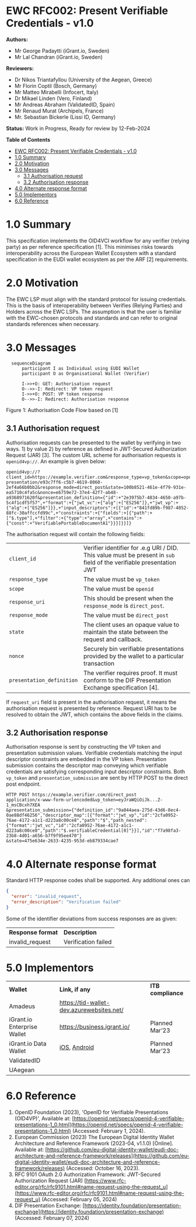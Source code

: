 # EWC RFC002: Present Verifiable Credentials - v1.0

**Authors:** 
* Mr George Padaytti (iGrant.io, Sweden)
* Mr Lal Chandran (iGrant.io, Sweden)

<Please add if you wish to be an author>

**Reviewers:** 

* Dr Nikos Triantafyllou (University of the Aegean, Greece)
* Mr Florin Coptil (Bosch, Germany)
* Mr Matteo Mirabelli (Infocert, Italy)
* Dr Mikael Linden (Vero, Finland) 
* Mr Andreas Abraham (ValidatedID, Spain)
* Mr Renaud Murat (Archipels, France)
* Mr. Sebastian Bickerle (Lissi ID, Germany)

<Please add your name as a reviewer once you review>

**Status:** Work in Progress, Ready for review by 12-Feb-2024

**Table of Contents**

- [EWC RFC002: Present Verifiable Credentials - v1.0](#ewc-rfc002-present-verifiable-credentials---v10)
- [1.0	Summary](#10summary)
- [2.0	Motivation](#20motivation)
- [3.0	Messages](#30messages)
  - [3.1	Authorisation request](#31authorisation-request)
  - [3.2	Authorisation response](#32authorisation-response)
- [4.0	Alternate response format](#40alternate-response-format)
- [5.0	Implementors](#50implementors)
- [6.0	Reference](#60reference)


# 1.0	Summary

This specification implements the OID4VCI workflow for any verifier (relying party) as per reference specification [1]. This minimises risks towards interoperability across the European Wallet Ecosystem with a standard specification in the EUDI wallet ecosystem as per the ARF [2] requirements. 

# 2.0	Motivation

The EWC LSP must align with the standard protocol for issuing credentials. This is the basis of interoperability between Verifies (Relying Parties) and Holders across the EWC LSPs. The assumption is that the user is familiar with the EWC-chosen protocols and standards and can refer to original standards references when necessary.

# 3.0	Messages

```mermaid
  sequenceDiagram
      participant I as Individual using EUDI Wallet
      participant O as Organisational Wallet (Verifier)

      I->>+O: GET: Authorisation request
      O-->>-I: Redirect: VP token request
      I->>+O: POST: VP token response
      O-->>-I: Redirect: Authorisation response
```
Figure 1: Authorisation Code Flow based on [1]

## 3.1	Authorisation request

Authorisation requests can be presented to the wallet by verifying in two ways. 1) by value 2) by reference as defined in JWT-Secured Authorization Request (JAR) [3]. The custom URL scheme for authorisation requests is `openid4vp://`. An  example is given below:

```
openid4vp://?client_id=https://example.verifier.com&response_type=vp_token&scope=openid&redirect_uri=https://example.verifier.com/direct_post&request_uri=https://example.verifier.com/verifiable-presentation/e93c7ff6-c5b7-4619-8060-2ef4a66b0bb2&response_mode=direct_post&state=100b8521-461e-4f79-931e-ea5710c4fa5c&nonce=e6759e72-37e4-42f7-ab48-a9368971620f&presentation_definition={"id":+"2e3975b7-4834-4650-a97b-5c4f1cdf5f57",+"format":+{"jwt_vc":+{"alg":+["ES256"]},+"jwt_vp":+{"alg":+["ES256"]}},+"input_descriptors":+[{"id":+"841fd89b-f987-4052-88fc-30affccfd99c",+"constraints":+{"fields":+[{"path":+["$.type"],+"filter":+{"type":+"array",+"contains":+{"const":+"VerifiablePortableDocumentA1"}}}]}}]}
```

The authorisation request will contain the following fields:

<table>
  <tr>
   <td><code>client_id</code>
   </td>
   <td>Verifier identifier for .e.g URI / DID. This value must be present in <code>sub</code> field of the verifiable presentation JWT
   </td>
  </tr>
  <tr>
   <td><code>response_type</code>
   </td>
   <td>The value must be <code>vp_token</code>
   </td>
  </tr>
  <tr>
   <td><code>scope</code>
   </td>
   <td>The value must be <code>openid</code>
   </td>
  </tr>
  <tr>
   <td><code>response_uri</code>
   </td>
   <td>This should be present when the <code>response_mode</code> is <code>direct_post</code>. 
   </td>
  </tr>
  <tr>
   <td><code>response_mode</code>
   </td>
   <td>The value must be <code>direct_post</code>
   </td>
  </tr>
  <tr>
   <td><code>state</code>
   </td>
   <td>The client uses an opaque value to maintain the state between the request and callback.
   </td>
  </tr>
  <tr>
   <td><code>nonce</code>
   </td>
   <td>Securely bin verifiable presentations provided by the wallet to a particular transaction
   </td>
  </tr>
  <tr>
   <td><code>presentation_definition</code>
   </td>
   <td>The verifier requires proof. It must conform to the DIF Presentation Exchange specification [4].
   </td>
  </tr>
</table>

If `request_uri` field is present in the authorisation request, it means the authorisation request is presented by reference. Request URI has to be resolved to obtain the JWT, which contains the above fields in the claims.

## 3.2	Authorisation response

Authorisation response is sent by constructing the VP token and presentation submission values. Verifiable credentials matching the input descriptor constraints are embedded in the VP token. Presentation submission contains the descriptor map conveying which verifiable credentials are satisfying corresponding input descriptor constraints. Both `vp_token` and `presentation_submission` are sent by HTTP POST to the direct post endpoint. 

```
HTTP POST https://example.verifier.com/direct_post
application/x-www-form-urlencoded&vp_token=eyJraWQiOiJk...Z-1_msCBcxh7XEA
&presentation_submission={"definition_id":"9a044aea-275d-43d6-8ec4-0ae88df46256","descriptor_map":[{"format":"jwt_vp","id":"2cfa0952-76ae-4172-a1c1-d223a8c00ce8","path":"$","path_nested":{"format":"jwt_vc","id":"2cfa0952-76ae-4172-a1c1-d223a8c00ce8","path":"$.verifiableCredential[0]"}}],"id":"f7a98fa3-23b8-4d01-a656-b7f9f95ee470"}
&state=475e634e-2633-4235-953d-eb879334cae7
```
# 4.0	Alternate response format

Standard HTTP response codes shall be supported. Any additional ones can 

```json
{
  "error": "invalid_request",
  "error_description": "Verification failed"
}
```
Some of the identifier deviations from success responses are as given:

<table>
  <tr>
   <td><strong>Response format</strong>
   </td>
   <td><strong>Description</strong>
   </td>
  </tr>
  <tr>
   <td>invalid_request
   </td>
   <td>Verification failed
   </td>
  </tr>
</table>

# 5.0	Implementors

<table>
  <tr>
   <td><strong>Wallet</strong>
   </td>
   <td><strong>Link, if any</strong>
   </td>
   <td><strong>ITB compliance</strong>
   </td>
  </tr>
  <tr>
   <td>Amadeus
   </td>
   <td><a href="https://tid-wallet-dev.azurewebsites.net/">https://tid-wallet-dev.azurewebsites.net/</a> 
   </td>
   <td>
   </td>
  </tr>
  <tr>
   <td>iGrant.io Enterprise Wallet
   </td>
   <td><a href="https://business.igrant.io/">https://business.igrant.io/</a> 
   </td>
   <td>Planned Mar’23
   </td>
  </tr>
  <tr>
   <td>iGrant.io Data Wallet
   </td>
   <td><a href="https://apple.co/2Mz9nJp">iOS</a>, <a href="https://play.google.com/store/apps/details?id=io.igrant.mobileagent">Android</a>
   </td>
   <td>Planned Mar’23
   </td>
  </tr>
  <tr>
   <td>ValidatedID
   </td>
   <td>
   </td>
   <td>
   </td>
  </tr>
  <tr>
   <td>UAegean 
   </td>
   <td>
   </td>
   <td>
   </td>
  </tr>
</table>

# 6.0	Reference

1. OpenID Foundation (2023), 'OpenID for Verifiable Presentations (OID4VP)', Available at: [https://openid.net/specs/openid-4-verifiable-presentations-1_0.html](https://openid.net/specs/openid-4-verifiable-presentations-1_0.html) (Accessed: February 1, 2024).
2. European Commission (2023) The European Digital Identity Wallet Architecture and Reference Framework (2023-04, v1.1.0)  [Online]. Available at: [https://github.com/eu-digital-identity-wallet/eudi-doc-architecture-and-reference-framework/releases](https://github.com/eu-digital-identity-wallet/eudi-doc-architecture-and-reference-framework/releases) (Accessed: October 16, 2023).
3. RFC 9101 OAuth 2.0 Authorization Framework: JWT-Secured Authorization Request (JAR) [https://www.rfc-editor.org/rfc/rfc9101.html#name-request-using-the-request_u](https://www.rfc-editor.org/rfc/rfc9101.html#name-request-using-the-request_u)  (Accessed: February 05, 2024)
4. DIF Presentation Exchange:  [https://identity.foundation/presentation-exchange](https://identity.foundation/presentation-exchange)  (Accessed: February 07, 2024)